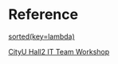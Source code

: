 # Reference
[sorted(key=lambda)](https://www.cnblogs.com/zle1992/p/6271105.html)

[CityU Hall2 IT Team Workshop](https://cityu-hall2.github.io/)
